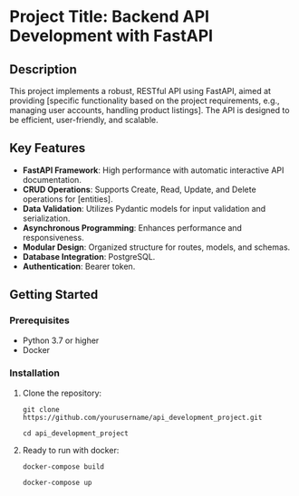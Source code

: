 # Project Title: Backend API Development with FastAPI

## Description
This project implements a robust, RESTful API using FastAPI, aimed at providing [specific functionality based on the project requirements, e.g., managing user accounts, handling product listings]. The API is designed to be efficient, user-friendly, and scalable.

## Key Features
- **FastAPI Framework**: High performance with automatic interactive API documentation.
- **CRUD Operations**: Supports Create, Read, Update, and Delete operations for [entities].
- **Data Validation**: Utilizes Pydantic models for input validation and serialization.
- **Asynchronous Programming**: Enhances performance and responsiveness.
- **Modular Design**: Organized structure for routes, models, and schemas.
- **Database Integration**: PostgreSQL.
- **Authentication**: Bearer token.

## Getting Started

### Prerequisites
- Python 3.7 or higher
- Docker

### Installation
 1. Clone the repository:
     
    ```
    git clone https://github.com/yourusername/api_development_project.git
    ```
    ```
    cd api_development_project
    ```
2. Ready to run with docker:
    ```
    docker-compose build
    ```
    ```
    docker-compose up
    ```



